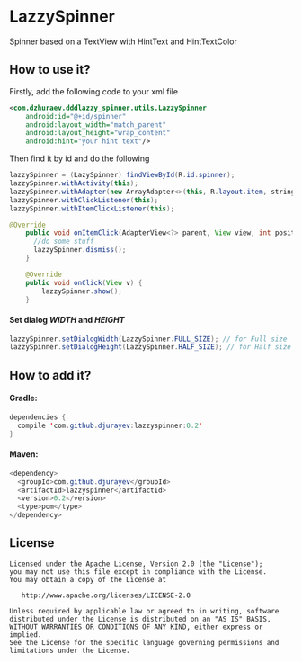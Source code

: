 # LazzySpinner
Spinner based on a TextView with HintText and HintTextColor
## How to use it?
Firstly, add the following code to your xml file
``` xml
<com.dzhuraev.dddlazzy_spinner.utils.LazzySpinner
    android:id="@+id/spinner"
    android:layout_width="match_parent"
    android:layout_height="wrap_content"
    android:hint="your hint text"/>
```
Then find it by id and do the following
``` java
lazzySpinner = (LazySpinner) findViewById(R.id.spinner);
lazzySpinner.withActivity(this);
lazzySpinner.withAdapter(new ArrayAdapter<>(this, R.layout.item, string_array));
lazzySpinner.withClickListener(this);
lazzySpinner.withItemClickListener(this);

@Override
    public void onItemClick(AdapterView<?> parent, View view, int position, long id) {
      //do some stuff
      lazzySpinner.dismiss();
    }

    @Override
    public void onClick(View v) {
        lazzySpinner.show();
    }
```
#### Set dialog ***WIDTH*** and ***HEIGHT***
``` java
lazzySpinner.setDialogWidth(LazzySpinner.FULL_SIZE); // for Full size
lazzySpinner.setDialogHeight(LazzySpinner.HALF_SIZE); // for Half size
```
## How to add it?
#### Gradle:
``` java
dependencies {
  compile 'com.github.djurayev:lazzyspinner:0.2'
}
```
#### Maven:
``` java
<dependency>
  <groupId>com.github.djurayev</groupId>
  <artifactId>lazzyspinner</artifactId>
  <version>0.2</version>
  <type>pom</type>
</dependency>
```
## License
```
Licensed under the Apache License, Version 2.0 (the "License");
you may not use this file except in compliance with the License.
You may obtain a copy of the License at

   http://www.apache.org/licenses/LICENSE-2.0

Unless required by applicable law or agreed to in writing, software
distributed under the License is distributed on an "AS IS" BASIS,
WITHOUT WARRANTIES OR CONDITIONS OF ANY KIND, either express or implied.
See the License for the specific language governing permissions and
limitations under the License.
```
